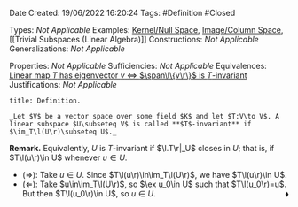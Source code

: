 <div class="topSpace"></div>

Date Created: 19/06/2022 16:20:24
Tags: #Definition #Closed

Types: _Not Applicable_
Examples: [Kernel/Null Space](Kernel;%20Null%20Space.md), [Image/Column Space](Image;%20Column%20Space.md), [[Trivial Subspaces (Linear Algebra)]]
Constructions: _Not Applicable_
Generalizations: _Not Applicable_

Properties: _Not Applicable_
Sufficiencies: _Not Applicable_
Equivalences: [Linear map $T$ has eigenvector $v$ $\Leftrightarrow$ $\span\l\{v\r\}$ is $T$-invariant](Eigenvector%20iff%20span%20is%20invariant%20under%20linear%20map.md)
Justifications: _Not Applicable_

``` ad-Definition
title: Definition.

_Let $V$ be a vector space over some field $K$ and let $T:V\to V$. A linear subspace $U\subseteq V$ is called **$T$-invariant** if $\im_T\l(U\r)\subseteq U$._

```

**Remark.** Equivalently, $U$ is $T$-invariant if $\l.T\r|_U$ closes in $U$; that is, if $T\l(u\r)\in U$ whenever $u\in U$.
* ($\Rightarrow$): Take $u\in U$. Since $T\l(u\r)\in\im_T\l(U\r)$, we have $T\l(u\r)\in U$.
* ($\Leftarrow$): Take $u\in\im_T\l(U\r)$, so $\ex u_0\in U$ such that $T\l(u_0\r)=u$. But then $T\l(u_0\r)\in U$, so $u\in U$.<span style="float:right;">$\blacklozenge$</span>
